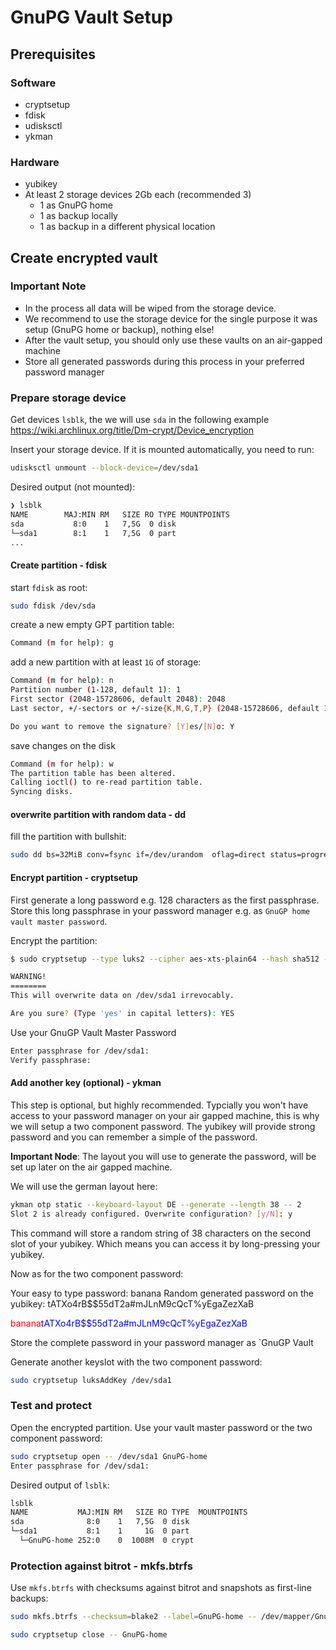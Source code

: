 
# GnuPG Vault Setup

## Prerequisites

### Software

- cryptsetup
- fdisk
- udisksctl
- ykman

### Hardware

- yubikey
- At least 2 storage devices 2Gb each (recommended 3)
  - 1 as GnuPG home
  - 1 as backup locally
  - 1 as backup in a different physical location

## Create encrypted vault


### Important Note

- In the process all data will be wiped from the storage device.
- We recommend to use the storage device for the single purpose it was setup (GnuPG home or backup), nothing else!
- After the vault setup, you should only use these vaults on an air-gapped machine
- Store all generated passwords during this process in your preferred password manager


### Prepare storage device


Get devices `lsblk`, the we will use `sda` in the following example
https://wiki.archlinux.org/title/Dm-crypt/Device_encryption


Insert your storage device. If it is mounted automatically, you need to run:

```bash
udisksctl unmount --block-device=/dev/sda1
```

Desired output (not mounted):

```bash
❯ lsblk                                     
NAME        MAJ:MIN RM   SIZE RO TYPE MOUNTPOINTS
sda           8:0    1   7,5G  0 disk 
└─sda1        8:1    1   7,5G  0 part 
...
```

#### Create partition - fdisk

start `fdisk` as root:

```bash
sudo fdisk /dev/sda 
```

create a new empty GPT partition table:

```bash
Command (m for help): g
```

add a new partition with at least `1G` of storage:

```bash
Command (m for help): n
Partition number (1-128, default 1): 1
First sector (2048-15728606, default 2048): 2048
Last sector, +/-sectors or +/-size{K,M,G,T,P} (2048-15728606, default 15728606): +1G

Do you want to remove the signature? [Y]es/[N]o: Y
```

save changes on the disk
```bash
Command (m for help): w
The partition table has been altered.
Calling ioctl() to re-read partition table.
Syncing disks.
``` 

####  overwrite partition with random data - dd

fill the partition with bullshit:

```bash
sudo dd bs=32MiB conv=fsync if=/dev/urandom  oflag=direct status=progress of=/dev/sda1
```

#### Encrypt partition - cryptsetup

First generate a long password e.g. 128 characters as the first passphrase.
Store this long passphrase in your password manager e.g. as `GnuGP home vault master password`.

Encrypt the partition:

```bash
$ sudo cryptsetup --type luks2 --cipher aes-xts-plain64 --hash sha512 --integrity hmac-sha512 --iter-time 10000 --key-size 512 --pbkdf argon2id  --pbkdf-memory 4194304  --pbkdf-parallel 8 --use-urandom luksFormat /dev/sda1

WARNING!
========
This will overwrite data on /dev/sda1 irrevocably.

Are you sure? (Type 'yes' in capital letters): YES
```

Use your GnuGP Vault Master Password

```bash
Enter passphrase for /dev/sda1: 
Verify passphrase: 

```

#### Add another key (optional) - ykman

This step is optional, but highly recommended. Typcially you won't have access to your password manager on your air gapped machine, this is why we will setup a two component password.
The yubikey will provide strong password and you can remember a simple of the password.

**Important Node**: The layout you will use to generate the password, will be set up later on the air gapped machine.

We will use the german layout here:

```bash
ykman otp static --keyboard-layout DE --generate --length 38 -- 2
Slot 2 is already configured. Overwrite configuration? [y/N]: y
```

This command will store a random string of 38 characters on the second slot of your yubikey.
Which means you can access it by long-pressing your yubikey.

Now as for the two component password:

Your easy to type password: banana
Random generated password on the yubikey: tATXo4rB$$55dT2a#mJLnM9cQcT%yEgaZezXaB

<span style="color: red">banana</span><span style="color: blue">tATXo4rB$$55dT2a#mJLnM9cQcT%yEgaZezXaB</span>

Store the complete password in your password manager as `GnuGP Vault 


Generate another keyslot with the two component password:

```bash
sudo cryptsetup luksAddKey /dev/sda1 
```

### Test and protect

Open the encrypted partition. Use your vault master password or the two component password:

```bash
sudo cryptsetup open -- /dev/sda1 GnuPG-home
Enter passphrase for /dev/sda1: 
```

Desired output of `lsblk`:

```bash
lsblk 
NAME           MAJ:MIN RM   SIZE RO TYPE  MOUNTPOINTS
sda              8:0    1   7,5G  0 disk  
└─sda1           8:1    1     1G  0 part  
  └─GnuPG-home 252:0    0  1008M  0 crypt 

```

### Protection against bitrot - mkfs.btrfs

Use `mkfs.btrfs` with checksums against bitrot and snapshots as first-line backups:

```bash
sudo mkfs.btrfs --checksum=blake2 --label=GnuPG-home -- /dev/mapper/GnuPG-home
```


```bash
sudo cryptsetup close -- GnuPG-home
```

